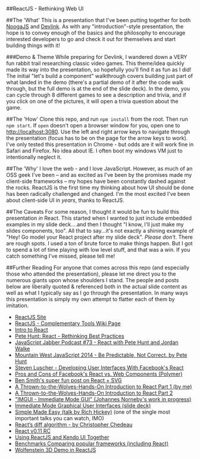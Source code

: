 ##ReactJS - Rethinking Web UI

##The 'What'
This is a presentation that I've been putting together for both [NoogaJS](http://noogajs.org/#/) and [Devlink](http://www.devlink.net/). As with any "introduction"-style presentation, the hope is to convey enough of the basics and the philosophy to encourage interested developers to go and check it out for themselves and start building things with it!

###Demo & Theme
While preparing for Devlink, I wandered down a VERY fun rabbit trail researching classic video games. This theme/idea quickly made its way into the presentation, so hopefully you'll find it as fun as I did!
The initial "let's build a component" walkthrough covers building just part of what landed in the demo (there's a partial demo of it after the code walk through, but the full demo is at the end of the slide deck). In the demo, you can cycle through 8 different games to see a description and trivia, and if you click on one of the pictures, it will open a trivia question about the game.

##The 'How'
Clone this repo, and run `npm install` from the root. Then run `npm start`. If `open` doesn't open a browser window for you, open one to <http://localhost:3080>. Use the left and right arrow keys to navigate through the presentation (focus has to be on the page for the arrow keys to work). I've only
tested this presentation in Chrome - but odds are it will work fine in Safari and Firefox. No idea about
IE. I often boot my windows VM just to intentionally neglect it.

##The 'Why'
I love the web - and I love JavaScript. However, as much of an OSS geek I've been – and as excited as I've been by the promises made my client-side frameworks – my hopes have been constantly dashed against the rocks. ReactJS is the first time my thinking about how UI should be done has been radically challenged and changed. I'm the most excited I've been about client-side UI in *years*, thanks to ReactJS.

##The Caveats
For some reason, I thought it would be fun to build this presentation *in* React. This started when I wanted to just include embedded examples in my slide deck....and then I thought "I know, I'll just make my slides components, too". All that to say...it's not exactly a shining example of "Hey! Go model your React project after my slide deck". *Please don't*. There are rough spots. I used a ton of brute force to make things happen. But I got to spend a lot of time playing with low level stuff, and that was a win. If you catch something I've missed, please tell me!

##Further Reading
For anyone that comes across this repo (and especially those who attended the presentation), please let me direct you to the numerous giants upon whose shoulders I stand. The people and posts below are liberally quoted & referenced both in the actual slide content as well as what I typically say as I go through the presentation. In many ways this presentation is simply my own attempt to flatter each of them by imitation.

* [ReactJS Site](http://facebook.github.io/react/index.html)
* [ReactJS - Complementary Tools Wiki Page](https://github.com/facebook/react/wiki/Complementary-Tools)
* [Intro to React](https://www.youtube.com/watch?feature=player_detailpage&v=XxVg_s8xAms)
* [Pete Hunt: React - Rethinking Best Practices](https://www.youtube.com/watch?v=DgVS-zXgMTk)
* [JavaScript Jabber Podcast #73 - React with Pete Hunt and Jordan Walke](http://javascriptjabber.com/073-jsj-react-with-pete-hunt-and-jordan-walke/)
* [Mountain West JavaScript 2014 - Be Predictable, Not Correct. by Pete Hunt](https://www.youtube.com/watch?feature=player_detailpage&v=h3KksH8gfcQ)
* [Steven Luscher - Developing User Interfaces With Facebook's React](https://www.youtube.com/watch?v=1OeXsL5mr4g)
* [Pros and Cons of Facebook's React vs. Web Components (Polymer)](http://programmers.stackexchange.com/questions/225400/pros-and-cons-of-facebooks-react-vs-web-components-polymer)
* [Ben Smith's super fun post on React + SVG](http://10consulting.com/2014/02/19/d3-plus-reactjs-for-charting/)
* [A Thrown-to-the-Wolves-Hands-On Introduction to React Part 1 (by me)](http://tech.pro/blog/2020/a-thrown-to-the-wolves-hands-on-introduction-to-react)
* [A Thrown-to-the-Wolves-Hands-On Introduction to React Part 2](http://tech.pro/blog/2044/a-thrown-to-the-wolves-hands-on-introduction-to-react-part-2)
* ["IMGUI - Immediate Mode GUI" (Johannes Norneby's work in progress)](http://www.johno.se/book/imgui.html)
* [Immediate Mode Graphical User Interfaces (slide deck)](http://www.cse.chalmers.se/edu/year/2011/course/TDA361/Advanced%20Computer%20Graphics/IMGUI.pdf)
* [Simple Made Easy (talk by Rich Hickey)](http://www.infoq.com/presentations/Simple-Made-Easy) (one of the single most important talks you can watch, IMO)
* [React’s diff algorithm - by Christopher Chedeau](http://calendar.perfplanet.com/2013/diff/)
* [React v0.11 RC](http://facebook.github.io/react/blog/2014/07/13/react-v0.11-rc1.html)
* [Using ReactJS and Kendo UI Together](http://ifandelse.com/using-reactjs-and-kendoui-together/)
* [Benchmarks Comparing popular frameworks (including React)](http://www.petehunt.net/react/tastejs/benchmark.html)
* [Wolfenstein 3D Demo in ReactJS](http://www.petehunt.net/wolfenstein3D-react/wolf3d.html)